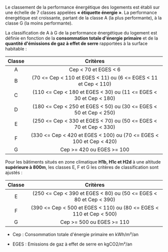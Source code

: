 Le classement de la performance énergétique des logements est établi sur une échelle de 7 classes appelées **« étiquette énergie »**. La performance énergétique est croissante, partant de la classe A (la plus performante), à la classe G (la moins performante).

La classification de A à G de la performance énergétique du logement est définie en fonction de la **consommation totale d'énergie primaire** et de la **quantité d'émissions de gaz à effet de serre** rapportées à la surface habitable :

| Classe |                              Critères                               |
| :----: | :-----------------------------------------------------------------: |
|   A    |                        Cep < 70 et EGES < 6                         |
|   B    |   (70 <= Cep < 110 et EGES < 11) ou (6 <= EGES < 11 et Cep < 110)   |
|   C    |  (110 <= Cep < 180 et EGES < 30) ou (11 <= EGES < 30 et Cep < 180)  |
|   D    |  (180 <= Cep < 250 et EGES < 50) ou (30 <= EGES < 50 et Cep < 250)  |
|   E    |  (250 <= Cep < 330 et EGES < 70) ou (50 <= EGES < 70 et Cep < 330)  |
|   F    | (330 <= Cep < 420 et EGES < 100) ou (70 <= EGES < 100 et Cep < 420) |
|   G    |                      Cep >= 420 ou EGES >= 100                      |

Pour les bâtiments situés en zone climatique **H1b, H1c et H2d** à une altitude **supérieure à 800m**, les classes E, F et G les critères de classification sont ajustés :

| Classe |                              Critères                               |
| :----: | :-----------------------------------------------------------------: |
|   E    |  (250 <= Cep < 390 et EGES < 80) ou (50 <= EGES < 80 et Cep < 390)  |
|   F    | (390 <= Cep < 500 et EGES < 110) ou (80 <= EGES < 110 et Cep < 500) |
|   G    |                      Cep >= 500 ou EGES >= 110                      |

- Cep : Consommation totale d'énergie primaire en kWh/m²/an

- EGES : Emissions de gaz à effet de serre en kgCO2/m²/an
